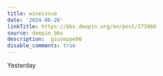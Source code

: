 ```yaml
---
title: wineissue
date: '2024-06-26'
linkTitle: https://bbs.deepin.org/en/post/273966
source: deepin_bbs
description:  giuseppe00 
disable_comments: true
---
```

Yesterday 
